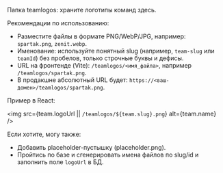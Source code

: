 Папка teamlogos: храните логотипы команд здесь.

Рекомендации по использованию:
- Разместите файлы в формате PNG/WebP/JPG, например: `spartak.png`, `zenit.webp`.
- Именование: используйте понятный slug (например, `team-slug` или `teamId`) без пробелов, только строчные буквы и дефисы.
- URL на фронтенде (Vite): `/teamlogos/<имя_файла>`, например `/teamlogos/spartak.png`.
- В продакшне абсолютный URL будет: `https://<ваш-домен>/teamlogos/spartak.png`.

Пример в React:

<img src={team.logoUrl || `/teamlogos/${team.slug}.png`} alt={team.name} />

Если хотите, могу также:
- Добавить placeholder-пустышку (placeholder.png).
- Пройтись по базе и сгенерировать имена файлов по slug/id и заполнить поле `logoUrl` в БД.
